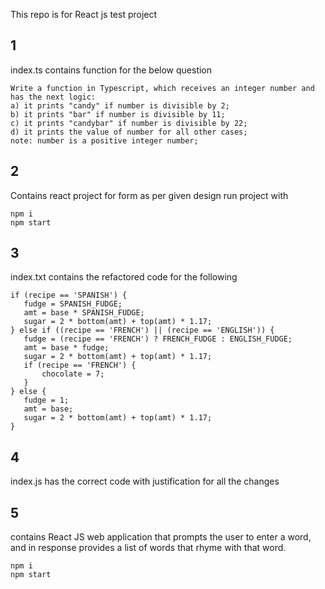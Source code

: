 This repo is for React js test project

## 1
index.ts contains function for the below question

````
Write a function in Typescript, which receives an integer number and has the next logic:
a) it prints "candy" if number is divisible by 2;
b) it prints "bar" if number is divisible by 11;
c) it prints "candybar" if number is divisible by 22;
d) it prints the value of number for all other cases;
note: number is a positive integer number;
````
## 2
Contains react project for form as per given design
run project with

````
npm i
npm start
````

## 3
index.txt contains the refactored code for the following

````
if (recipe == 'SPANISH') {
   fudge = SPANISH_FUDGE;
   amt = base * SPANISH_FUDGE;
   sugar = 2 * bottom(amt) + top(amt) * 1.17;
} else if ((recipe == 'FRENCH') || (recipe == 'ENGLISH')) {
   fudge = (recipe == 'FRENCH') ? FRENCH_FUDGE : ENGLISH_FUDGE;
   amt = base * fudge;
   sugar = 2 * bottom(amt) + top(amt) * 1.17;
   if (recipe == 'FRENCH') {
       chocolate = 7;
   }
} else {
   fudge = 1;
   amt = base;
   sugar = 2 * bottom(amt) + top(amt) * 1.17;
}
````

## 4
index.js has the correct code with justification for all the changes

## 5
contains React JS web application that prompts the user to enter a word, and in response provides a list of words that rhyme with that word.

````
npm i
npm start
```` 
